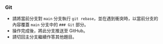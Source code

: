 ### Git

- 請將當前分支對 `main` 分支執行 `git rebase`，並在遇到衝突時，以當前分支的內容覆蓋 `main` 分支中的 `### Git` 部分。
- 操作完成後，將此分支推送至 GitHub。
- 請切回主分支繼續作答其他題目。

